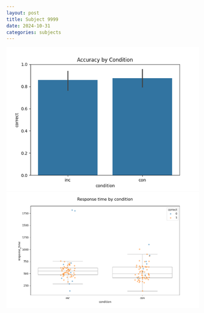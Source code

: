 ```yaml
---
layout: post
title: Subject 9999
date: 2024-10-31
categories: subjects
---
```


![](data/9999/run-21/9999_NF_acc.png)
![](data/9999/run-21/9999_NF_rt.png)
